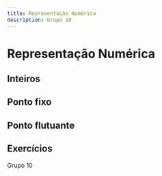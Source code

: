```yaml
---
title: Representação Numérica
description: Grupo 10
---
```



# Representação Numérica

## Inteiros
## Ponto fixo

## Ponto flutuante
## Exercícios
Grupo 10

